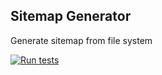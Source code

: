 ## Sitemap Generator

Generate sitemap from file system

[![Run tests](https://github.com/cgs-earth/sitemap-generator/actions/workflows/test.yml/badge.svg)](https://github.com/cgs-earth/sitemap-generator/actions/workflows/test.yml)
